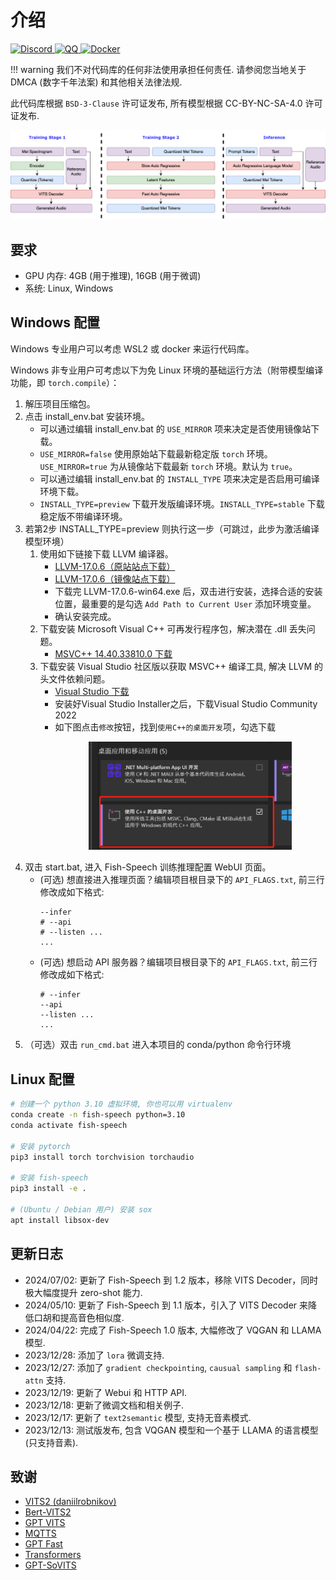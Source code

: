 # 介绍

<div>
<a target="_blank" href="https://discord.gg/Es5qTB9BcN">
<img alt="Discord" src="https://img.shields.io/discord/1214047546020728892?color=%23738ADB&label=Discord&logo=discord&logoColor=white&style=flat-square"/>
</a>
<a target="_blank" href="http://qm.qq.com/cgi-bin/qm/qr?_wv=1027&k=jCKlUP7QgSm9kh95UlBoYv6s1I-Apl1M&authKey=xI5ttVAp3do68IpEYEalwXSYZFdfxZSkah%2BctF5FIMyN2NqAa003vFtLqJyAVRfF&noverify=0&group_code=593946093">
<img alt="QQ" src="https://img.shields.io/badge/QQ Group-%2312B7F5?logo=tencent-qq&logoColor=white&style=flat-square"/>
</a>
<a target="_blank" href="https://hub.docker.com/r/lengyue233/fish-speech">
<img alt="Docker" src="https://img.shields.io/docker/pulls/lengyue233/fish-speech?style=flat-square&logo=docker"/>
</a>
</div>

!!! warning
我们不对代码库的任何非法使用承担任何责任. 请参阅您当地关于 DMCA (数字千年法案) 和其他相关法律法规.

此代码库根据 `BSD-3-Clause` 许可证发布, 所有模型根据 CC-BY-NC-SA-4.0 许可证发布.

<p align="center">
   <img id="diagram" src="/docs/assets/figs/diagram.png" alt="Diagram">
</p>

## 要求

- GPU 内存: 4GB (用于推理), 16GB (用于微调)
- 系统: Linux, Windows

## Windows 配置

Windows 专业用户可以考虑 WSL2 或 docker 来运行代码库。

Windows 非专业用户可考虑以下为免 Linux 环境的基础运行方法（附带模型编译功能，即 `torch.compile`）：

<ol>
   <li>解压项目压缩包。</li>
   <li>点击 install_env.bat 安装环境。
      <ul>
            <li>可以通过编辑 install_env.bat 的 <code>USE_MIRROR</code> 项来决定是否使用镜像站下载。</li>
            <li><code>USE_MIRROR=false</code> 使用原始站下载最新稳定版 <code>torch</code> 环境。<code>USE_MIRROR=true</code> 为从镜像站下载最新 <code>torch</code> 环境。默认为 <code>true</code>。</li>
            <li>可以通过编辑 install_env.bat 的 <code>INSTALL_TYPE</code> 项来决定是否启用可编译环境下载。</li>
            <li><code>INSTALL_TYPE=preview</code> 下载开发版编译环境。<code>INSTALL_TYPE=stable</code> 下载稳定版不带编译环境。</li>
      </ul>
   </li>
   <li>若第2步 INSTALL_TYPE=preview 则执行这一步（可跳过，此步为激活编译模型环境）
      <ol>
            <li>使用如下链接下载 LLVM 编译器。
               <ul>
                  <li><a href="https://huggingface.co/fishaudio/fish-speech-1/resolve/main/LLVM-17.0.6-win64.exe?download=true">LLVM-17.0.6（原站站点下载）</a></li>
                  <li><a href="https://hf-mirror.com/fishaudio/fish-speech-1/resolve/main/LLVM-17.0.6-win64.exe?download=true">LLVM-17.0.6（镜像站点下载）</a></li>
                  <li>下载完 LLVM-17.0.6-win64.exe 后，双击进行安装，选择合适的安装位置，最重要的是勾选 <code>Add Path to Current User</code> 添加环境变量。</li>
                  <li>确认安装完成。</li>
               </ul>
            </li>
            <li>下载安装 Microsoft Visual C++ 可再发行程序包，解决潜在 .dll 丢失问题。
               <ul>
                  <li><a href="https://aka.ms/vs/17/release/vc_redist.x64.exe">MSVC++ 14.40.33810.0 下载</a></li>
               </ul>
            </li>
            <li>下载安装 Visual Studio 社区版以获取 MSVC++ 编译工具, 解决 LLVM 的头文件依赖问题。
               <ul>
                  <li><a href="https://visualstudio.microsoft.com/zh-hans/downloads/">Visual Studio 下载</a></li>
                  <li>安装好Visual Studio Installer之后，下载Visual Studio Community 2022</li>
                  <li>如下图点击<code>修改</code>按钮，找到<code>使用C++的桌面开发</code>项，勾选下载</li>
                  <p align="center">
                     <img src="/docs/assets/figs/VS_1.jpg" width="75%">
                  </p>
               </ul>
            </li>
      </ol>
   </li>
   <li>双击 start.bat, 进入 Fish-Speech 训练推理配置 WebUI 页面。
      <ul>
            <li>(可选) 想直接进入推理页面？编辑项目根目录下的 <code>API_FLAGS.txt</code>, 前三行修改成如下格式:
               <pre><code>--infer
# --api
# --listen ...
...</code></pre>
            </li>
            <li>(可选) 想启动 API 服务器？编辑项目根目录下的 <code>API_FLAGS.txt</code>, 前三行修改成如下格式:
               <pre><code># --infer
--api
--listen ...
...</code></pre>
            </li>
      </ul>
   </li>
   <li>（可选）双击 <code>run_cmd.bat</code> 进入本项目的 conda/python 命令行环境</li>
</ol>

## Linux 配置

```bash
# 创建一个 python 3.10 虚拟环境, 你也可以用 virtualenv
conda create -n fish-speech python=3.10
conda activate fish-speech

# 安装 pytorch
pip3 install torch torchvision torchaudio

# 安装 fish-speech
pip3 install -e .

# (Ubuntu / Debian 用户) 安装 sox
apt install libsox-dev
```

## 更新日志

- 2024/07/02: 更新了 Fish-Speech 到 1.2 版本，移除 VITS Decoder，同时极大幅度提升 zero-shot 能力.
- 2024/05/10: 更新了 Fish-Speech 到 1.1 版本，引入了 VITS Decoder 来降低口胡和提高音色相似度.
- 2024/04/22: 完成了 Fish-Speech 1.0 版本, 大幅修改了 VQGAN 和 LLAMA 模型.
- 2023/12/28: 添加了 `lora` 微调支持.
- 2023/12/27: 添加了 `gradient checkpointing`, `causual sampling` 和 `flash-attn` 支持.
- 2023/12/19: 更新了 Webui 和 HTTP API.
- 2023/12/18: 更新了微调文档和相关例子.
- 2023/12/17: 更新了 `text2semantic` 模型, 支持无音素模式.
- 2023/12/13: 测试版发布, 包含 VQGAN 模型和一个基于 LLAMA 的语言模型 (只支持音素).

## 致谢

- [VITS2 (daniilrobnikov)](https://github.com/daniilrobnikov/vits2)
- [Bert-VITS2](https://github.com/fishaudio/Bert-VITS2)
- [GPT VITS](https://github.com/innnky/gpt-vits)
- [MQTTS](https://github.com/b04901014/MQTTS)
- [GPT Fast](https://github.com/pytorch-labs/gpt-fast)
- [Transformers](https://github.com/huggingface/transformers)
- [GPT-SoVITS](https://github.com/RVC-Boss/GPT-SoVITS)
